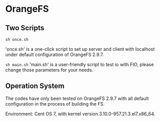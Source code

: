 # OrangeFS
## Two Scripts
`sh once.sh`

'once.sh' is a one-click script to set up server and client with localhost under default configuration of OrangeFS 2.9.7.

`sh main.sh`
'main.sh' is a user-friendly script to test io with FIO, please change those parameters for your needs.

## Operation System
The codes have only been tested on OrangeFS 2.9.7 with all default configuration in the process of building the FS.

Environment: Cent OS 7, with kernel version 3.10.0-957.21.3.el7.x86_64.
